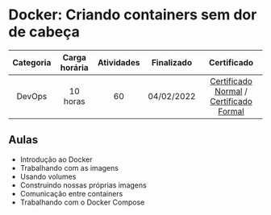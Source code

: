 # Docker: Criando containers sem dor de cabeça

Categoria | Carga horária | Atividades | Finalizado | Certificado |
:-:|:-:|:-:|:-:|:-:|
DevOps | 10 horas | 60 | 04/02/2022 | [Certificado Normal](https://cursos.alura.com.br/certificate/61c2f7f8-1c89-4d66-b4a7-e880e4187d2c) / [Certificado Formal](https://cursos.alura.com.br/user/rodineicosta/course/docker-e-docker-compose/formalCertificate)

## Aulas

- Introdução ao Docker
- Trabalhando com as imagens
- Usando volumes
- Construindo nossas próprias imagens
- Comunicação entre containers
- Trabalhando com o Docker Compose

